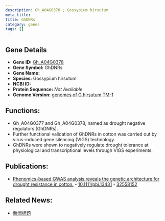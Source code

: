 ```yaml
---
description: Gh_A04G0378 ; Gossypium hirsutum
meta_title:
title: GhDNRs
category: genes
tags: []
---
```


## Gene Details
- **Gene ID:**	[Gh_A04G0378](https://www.maizegdb.org/gene_center/gene/Gh_A04G0378)
- **Gene Symbol:** GhDNRs
- **Gene Name:** 
- **Species:** Gossypium hirsutum
- **NCBI ID:** [  ]()
- **Protein Sequence:** *Not Available*
- **Genome Version:** [genomes of G.hirsutum TM-1]()

## Functions:
   - Gh_A04G0377 and Gh_A04G0378, named as drought negative regulators (GhDNRs).
   - Further functional validation of GhDNRs in cotton was carried out by virus-induced gene silencing (VIGS) technology.
   - GhDNRs were shown to negatively regulate drought tolerance at physiological and transcriptional levels through VIGS experiments.

## Publications:
   - [Phenomics-based GWAS analysis reveals the genetic architecture for drought resistance in cotton.]( https://onlinelibrary.wiley.com/doi/10.1111/pbi.13431 ) - [10.1111/pbi.13431]( https://onlinelibrary.wiley.com/doi/10.1111/pbi.13431 ) - [32558152](https://pubmed.ncbi.nlm.nih.gov/32558152/)

## Related News:
   - [新闻标题](https://onlinelibrary.wiley.com/doi/10.1111/pbi.13431)

